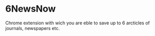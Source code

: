 # 6NewsNow
Chrome extension with wich you are eble to save up to 6 arcticles of journals, newspapers etc.
